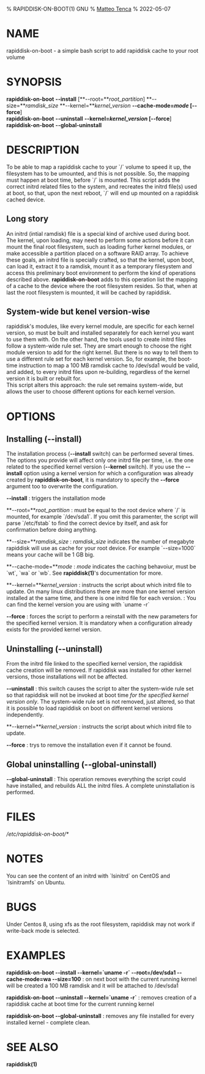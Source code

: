 % RAPIDDISK-ON-BOOT(1) GNU
% [Matteo Tenca](https://github.com/matteotenca)
% 2022-05-07

# NAME
rapiddisk-on-boot - a simple bash script to add rapiddisk cache to your root volume

# SYNOPSIS
**rapiddisk-on-boot** **\-\-install** [**\-\-root=***root_partition*] **\-\-size=***ramdisk_size* **\-\-kernel=***kernel_version* **\-\-cache-mode=***mode* [**\-\-force**]\
**rapiddisk-on-boot** **\-\-uninstall** **\-\-kernel=***kernel_version* [**\-\-force**]\
**rapiddisk-on-boot** **\-\-global-uninstall**

# DESCRIPTION
To be able to map a rapiddisk cache to your \`/\` volume to speed it up,
the filesystem has to be umounted, and this is not possible. So, the
mapping must happen at boot time, before \`/\` is mounted. This script
adds the correct initrd related files to the system, and recreates the
initrd file(s) used at boot, so that, upon the next reboot, \`/\` will
end up mounted on a rapiddisk cached device.

## Long story

An initrd (intial ramdisk) file is a special kind of archive used during boot. The kernel, upon loading, may need to
perform some actions before it can mount the final root filesystem, such as loading furher kernel modules, or
make accessible a
partition placed on a software RAID array. To achieve these goals, an initrd file is specially
crafted, so that the kernel, upon boot, can load it, extract it to a ramdisk, mount it as a temporary
filesystem and access this preliminary boot environment to perform the kind of operations described above.
**rapiddisk-on-boot** adds to this operation list the mapping of a cache to the device where the root filesystem resides. So
that, when at last the root filesystem is mounted, it will be cached by rapiddisk.

## System-wide but kenel version-wise

rapiddisk's modules, like every kernel module, are specific for each kernel version, so must be built and installed
separately for each kernel you want to use them with.
On the other hand, the tools used to create initrd files follow a system-wide rule set. They are smart enough to
choose the right module version to add for the right kernel. But there is no way to tell them to use a different rule
set for each
kernel version. So, for example, the boot-time instruction to map a 100 MB ramdisk cache to /dev/sda1 would be
valid, and added, to every initrd files upon re-building, regardless of the kernel version it is built or rebuilt
for.
\
This script alters this approach: the rule set remains system-wide, but allows the user to choose different options
for each kernel version.

# OPTIONS

## Installing (\-\-install)
The installation process (**\-\-install** switch) can be performed several times. The options you provide will affect only one initrd file per time, i.e. the one related to the specified kernel version (**\-\-kernel** switch). If you use the **\-\-install** option using a kernel version for which a configuration was already created by **rapiddisk-on-boot**, it is mandatory to specify the **\-\-force** argument too to overwrite the configuration.

**\-\-install**
: triggers the installation mode

**\-\-root=***root_partition*
:  must be equal to the root device where \`/\` is mounted, for example \`/dev/sda1\`. If you omit this paramenter, the script will parse \`/etc/fstab\` to find the correct device by itself, and ask for confirmation before doing anything.

**\-\-size=***ramdisk_size*
: *ramdisk_size* indicates the number of megabyte rapiddisk will use as cache for your root device. For example \`--size=1000\` means your cache will be 1 GB big.

**\-\-cache-mode=***mode*
: *mode* indicates the caching behavoiur, must be \`wt\`, \`wa\` or \`wb\`. See **rapiddisk(1)**'s documentation for more.

**\-\-kernel=***kernel_version*
: instructs the script about which initrd file to update. On many linux distributions there are more than one kernel version installed at the same time, and there is one initrd file for each version.
: You can find the kernel version you are using with \`uname -r\`

**\-\-force**
: forces the script to perform a reinstall with the new parameters for the specified kernel version. It is mandatory when a configuration already exists for the provided kernel version.

## Uninstalling (\-\-uninstall)
From the initrd file linked to the specified kernel version, the rapiddisk cache creation will be removed. If rapiddisk was installed for other kernel versions, those installations will not be affected.

**\-\-uninstall**
: this switch causes the script to alter the system-wide rule set so that rapiddisk will not be invoked at boot time *for the specified kernel version only*. The system-wide rule set is not removed, just altered, so that it is possible to load rapiddisk on boot on different kernel versions independently.

**\-\-kernel=***kernel_version*
: instructs the script about which initrd file to update.

**\-\-force**
: trys to remove the installation even if it cannot be found.

## Global uninstalling (\-\-global-uninstall)
**\-\-global-uninstall**
: This operation removes everything the script could have installed, and rebuilds ALL the initrd files. A complete uninstallation is performed.

# FILES
*/etc/rapiddisk-on-boot/\**

# NOTES
You can see the content of an initrd with \`lsinitrd\` on CentOS and \`lsinitramfs\` on Ubuntu.

# BUGS
Under Centos 8, using xfs as the root filesystem, rapiddisk may not work if write-back mode is selected.

# EXAMPLES
**rapiddisk-on-boot \-\-install \-\-kernel=\`uname -r\` \-\-root=/dev/sda1 \-\-cache-mode=wa \-\-size=100**
: on next boot with the current running kernel will be created a 100 MB ramdisk and it will be attached to /dev/sda1

**rapiddisk-on-boot \-\-uninstall \-\-kernel=\`uname -r\`**
: removes creation of a rapiddisk cache at boot time for the current running kernel

**rapiddisk-on-boot \-\-global-uninstall**
: removes any file installed for every installed kernel - complete clean.

# SEE ALSO
**rapiddisk(1)**
